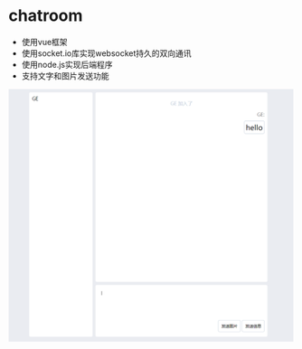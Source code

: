 # chatroom

- 使用vue框架
- 使用socket.io库实现websocket持久的双向通讯
- 使用node.js实现后端程序
- 支持文字和图片发送功能

![png](screenshot.png)
